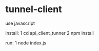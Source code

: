 # tunnel-client

use javascript

install:
1 cd api_client_tunner
2 npm install

run:
1 node index.js
